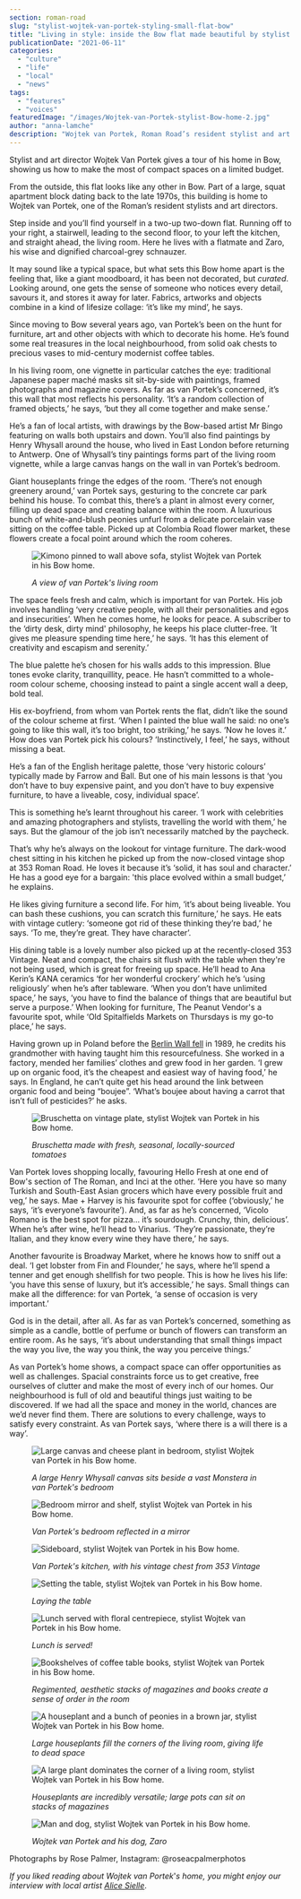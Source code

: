 ```yaml
---
section: roman-road
slug: "stylist-wojtek-van-portek-styling-small-flat-bow"
title: "Living in style: inside the Bow flat made beautiful by stylist Wojtek van Portek"
publicationDate: "2021-06-11"
categories: 
  - "culture"
  - "life"
  - "local"
  - "news"
tags: 
  - "features"
  - "voices"
featuredImage: "/images/Wojtek-van-Portek-stylist-Bow-home-2.jpg"
author: "anna-lamche"
description: "Wojtek van Portek, Roman Road’s resident stylist and art director, chats to us about styling his compact home in Bow."
---
```


Stylist and art director Wojtek Van Portek gives a tour of his home in Bow, showing us how to make the most of compact spaces on a limited budget.

From the outside, this flat looks like any other in Bow. Part of a large, squat apartment block dating back to the late 1970s, this building is home to Wojtek van Portek, one of the Roman’s resident stylists and art directors. 

Step inside and you’ll find yourself in a two-up two-down flat. Running off to your right, a stairwell, leading to the second floor, to your left the kitchen, and straight ahead, the living room. Here he lives with a flatmate and Zaro, his wise and dignified charcoal-grey schnauzer.

It may sound like a typical space, but what sets this Bow home apart is the feeling that, like a giant moodboard, it has been not decorated, but _curated_. Looking around, one gets the sense of someone who notices every detail, savours it, and stores it away for later. Fabrics, artworks and objects combine in a kind of lifesize collage: ‘it’s like my mind’, he says.

Since moving to Bow several years ago, van Portek’s been on the hunt for furniture, art and other objects with which to decorate his home. He’s found some real treasures in the local neighbourhood, from solid oak chests to precious vases to mid-century modernist coffee tables. 

In his living room, one vignette in particular catches the eye: traditional Japanese paper maché masks sit sit-by-side with paintings, framed photographs and magazine covers. As far as van Portek’s concerned, it’s this wall that most reflects his personality. ‘It’s a random collection of framed objects,’ he says, ‘but they all come together and make sense.’ 

He’s a fan of local artists, with drawings by the Bow-based artist Mr Bingo featuring on walls both upstairs and down. You’ll also find paintings by Henry Whysall around the house, who lived in East London before returning to Antwerp. One of Whysall’s tiny paintings forms part of the living room vignette, while a large canvas hangs on the wall in van Portek’s bedroom. 

Giant houseplants fringe the edges of the room. ‘There’s not enough greenery around,’ van Portek says, gesturing to the concrete car park behind his house. To combat this, there’s a plant in almost every corner, filling up dead space and creating balance within the room. A luxurious bunch of white-and-blush peonies unfurl from a delicate porcelain vase sitting on the coffee table. Picked up at Colombia Road flower market, these flowers create a focal point around which the room coheres.

<figure>

![Kimono pinned to wall above sofa, stylist Wojtek van Portek in his Bow home.](/images/Wojtek-van-Portek-stylist-Bow-home-6-1024x683.jpg)

<figcaption>

_A view of van Portek's living room_

</figcaption>

</figure>

The space feels fresh and calm, which is important for van Portek. His job involves handling ‘very creative people, with all their personalities and egos and insecurities’. When he comes home, he looks for peace. A subscriber to the ‘dirty desk, dirty mind' philosophy, he keeps his place clutter-free. ‘It gives me pleasure spending time here,’ he says. ‘It has this element of creativity and escapism and serenity.’

The blue palette he’s chosen for his walls adds to this impression. Blue tones evoke clarity, tranquillity, peace. He hasn’t committed to a whole-room colour scheme, choosing instead to paint a single accent wall a deep, bold teal. 

His ex-boyfriend, from whom van Portek rents the flat, didn’t like the sound of the colour scheme at first. ‘When I painted the blue wall he said: no one’s going to like this wall, it’s too bright, too striking,’ he says. ‘Now he loves it.’ How does van Portek pick his colours? ‘Instinctively, I feel,’ he says, without missing a beat. 

He’s a fan of the English heritage palette, those ‘very historic colours’ typically made by Farrow and Ball. But one of his main lessons is that ‘you don’t have to buy expensive paint, and you don’t have to buy expensive furniture, to have a liveable, cosy, individual space’. 

This is something he’s learnt throughout his career. ‘I work with celebrities and amazing photographers and stylists, travelling the world with them,’ he says. But the glamour of the job isn’t necessarily matched by the paycheck.

That’s why he’s always on the lookout for vintage furniture. The dark-wood chest sitting in his kitchen he picked up from the now-closed vintage shop at 353 Roman Road. He loves it because it’s ‘solid, it has soul and character.’ He has a good eye for a bargain: 'this place evolved within a small budget,’ he explains.

He likes giving furniture a second life. For him, ‘it’s about being liveable. You can bash these cushions, you can scratch this furniture,’ he says. He eats with vintage cutlery: ‘someone got rid of these thinking they’re bad,’ he says. ‘To me, they’re great. They have character’. 

His dining table is a lovely number also picked up at the recently-closed 353 Vintage. Neat and compact, the chairs sit flush with the table when they're not being used, which is great for freeing up space. He’ll head to Ana Kerin’s KANA ceramics ‘for her wonderful crockery’ which he’s ‘using religiously’ when he’s after tableware. ‘When you don’t have unlimited space,’ he says, ‘you have to find the balance of things that are beautiful but serve a purpose.’ When looking for furniture, The Peanut Vendor's a favourite spot, while ‘Old Spitalfields Markets on Thursdays is my go-to place,’ he says.

Having grown up in Poland before the [Berlin Wall fell](https://www.theguardian.com/world/from-the-archive-blog/2019/oct/30/the-fall-of-the-berlin-wall-archive-november-1989) in 1989, he credits his grandmother with having taught him this resourcefulness. She worked in a factory, mended her families’ clothes and grew food in her garden. ‘I grew up on organic food, it’s the cheapest and easiest way of having food,’ he says. In England, he can’t quite get his head around the link between organic food and being “boujee”. ‘What’s boujee about having a carrot that isn’t full of pesticides?’ he asks.

<figure>

![Bruschetta on vintage plate, stylist Wojtek van Portek in his Bow home.](/images/Wojtek-van-Portek-stylist-Bow-home-12-1024x683.jpg)

<figcaption>

_Bruschetta made with fresh, seasonal, locally-sourced tomatoes_

</figcaption>

</figure>

Van Portek loves shopping locally, favouring Hello Fresh at one end of Bow's section of The Roman, and Inci at the other. ‘Here you have so many Turkish and South-East Asian grocers which have every possible fruit and veg,’ he says. Mae + Harvey is his favourite spot for coffee (‘obviously,’ he says, ‘it’s everyone’s favourite’). And, as far as he’s concerned, ‘Vicolo Romano is the best spot for pizza… it’s sourdough. Crunchy, thin, delicious’. When he’s after wine, he’ll head to Vinarius. ‘They’re passionate, they’re Italian, and they know every wine they have there,’ he says.

Another favourite is Broadway Market, where he knows how to sniff out a deal. ‘I get lobster from Fin and Flounder,’ he says, where he’ll spend a tenner and get enough shellfish for two people. This is how he lives his life: ‘you have this sense of luxury, but it’s accessible,’ he says. Small things can make all the difference: for van Portek, ‘a sense of occasion is very important.’

God is in the detail, after all. As far as van Portek’s concerned, something as simple as a candle, bottle of perfume or bunch of flowers can transform an entire room. As he says, ‘it’s about understanding that small things impact the way you live, the way you think, the way you perceive things.’

As van Portek’s home shows, a compact space can offer opportunities as well as challenges. Spacial constraints force us to get creative, free ourselves of clutter and make the most of every inch of our homes. Our neighbourhood is full of old and beautiful things just waiting to be discovered. If we had all the space and money in the world, chances are we’d never find them. There are solutions to every challenge, ways to satisfy every constraint. As van Portek says, ‘where there is a will there is a way’. 

<figure>

![Large canvas and cheese plant in bedroom, stylist Wojtek van Portek in his Bow home.](/images/Wojtek-van-Portek-stylist-Bow-home-4-1024x683.jpg)

<figcaption>

_A large Henry Whysall canvas sits beside a vast Monstera in van Portek's bedroom_

</figcaption>

</figure>

<figure>

![Bedroom mirror and shelf, stylist Wojtek van Portek in his Bow home.](/images/Wojtek-van-Portek-stylist-Bow-home-14.jpg)

<figcaption>

_Van Portek's bedroom reflected in a mirror_

</figcaption>

</figure>

<figure>

![Sideboard, stylist Wojtek van Portek in his Bow home.](/images/Wojtek-van-Portek-stylist-Bow-home-13.jpg)

<figcaption>

_Van Portek's kitchen, with his vintage chest from 353 Vintage_

</figcaption>

</figure>

<figure>

![Setting the table, stylist Wojtek van Portek in his Bow home.](/images/Wojtek-van-Portek-stylist-Bow-home-3-1024x683.jpg)

<figcaption>

_Laying the table_

</figcaption>

</figure>

<figure>

![Lunch served with floral centrepiece, stylist Wojtek van Portek in his Bow home.](/images/Wojtek-van-Portek-stylist-Bow-home-11-1024x683.jpg)

<figcaption>

_Lunch is served!_

</figcaption>

</figure>

<figure>

![Bookshelves of coffee table books, stylist Wojtek van Portek in his Bow home.](/images/Wojtek-van-Portek-stylist-Bow-home-10-1024x683.jpg)

<figcaption>

_Regimented, aesthetic stacks of magazines and books create a sense of order in the room_

</figcaption>

</figure>

<figure>

![A houseplant and a bunch of peonies in a brown jar, stylist Wojtek van Portek in his Bow home.](/images/Wojtek-van-Portek-stylist-Bow-home-7.jpg)

<figcaption>

_Large houseplants fill the corners of the living room_, _giving life to dead space_

</figcaption>

</figure>

<figure>

![A large plant dominates the corner of a living room, stylist Wojtek van Portek in his Bow home.](/images/Wojtek-van-Portek-stylist-Bow-home-9-1024x683.jpg)

<figcaption>

_Houseplants are incredibly versatile; large pots can sit on stacks of magazines_

</figcaption>

</figure>

<figure>

![Man and dog, stylist Wojtek van Portek in his Bow home.](/images/Wojtek-van-Portek-stylist-Bow-home-1-1024x683.jpg)

<figcaption>

_Wojtek van Portek and his dog, Zaro_

</figcaption>

</figure>

Photographs by Rose Palmer, Instagram: @roseacpalmerphotos

_If you liked reading about Wojtek van Portek_'_s home,_ _you might enjoy our interview with local artist [Alice Sielle](https://romanroadlondon.com/alice-sielle-artist-interview/)_.
